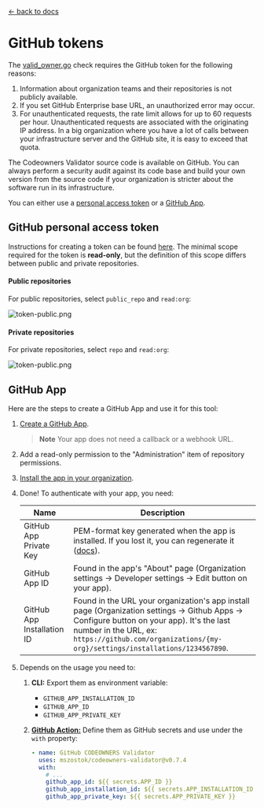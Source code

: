 [← back to docs](./README.md)

# GitHub tokens

The [valid_owner.go](./../internal/check/valid_owner.go) check requires the GitHub token for the following reasons:

1. Information about organization teams and their repositories is not publicly available.
2. If you set GitHub Enterprise base URL, an unauthorized error may occur.
3. For unauthenticated requests, the rate limit allows for up to 60 requests per hour. Unauthenticated requests are associated with the originating IP address. In a big organization where you have a lot of calls between your infrastructure server and the GitHub site, it is easy to exceed that quota.

The Codeowners Validator source code is available on GitHub. You can always perform a security audit against its code base and build your own version from the source code if your organization is stricter about the software run in its infrastructure.

You can either use a [personal access token](#github-personal-access-token) or a [GitHub App](#github-app).

## GitHub personal access token

Instructions for creating a token can be found [here](https://help.github.com/articles/creating-a-personal-access-token-for-the-command-line/#creating-a-token). The minimal scope required for the token is **read-only**, but the definition of this scope differs between public and private repositories.

#### Public repositories

For public repositories, select `public_repo` and `read:org`:

![token-public.png](./assets/token-public.png)

#### Private repositories

For private repositories, select `repo` and `read:org`:

![token-public.png](./assets/token-private.png)


## GitHub App

Here are the steps to create a GitHub App and use it for this tool:

1. [Create a GitHub App](https://docs.github.com/en/developers/apps/building-github-apps/creating-a-github-app).
    > **Note**
    > Your app does not need a callback or a webhook URL.
2. Add a read-only permission to the "Administration" item of repository permissions.
3. [Install the app in your organization](https://docs.github.com/en/developers/apps/managing-github-apps/installing-github-apps).
4. Done! To authenticate with your app, you need:

    | Name                       | Description                                                                                                                                                                                                                                       |
    |---------------------------------------------------------------------------------------------------------------------------------------------------------------------------------------------------------------------------------------------------|-------------------------------------------------------------------------------------------------------------------------------------------------------------------------------------------------------------------------------------------------|
    | GitHub App Private Key     | PEM-format key generated when the app is installed. If you lost it, you can regenerate it ([docs](https://docs.github.com/en/developers/apps/building-github-apps/authenticating-with-github-apps#generating-a-private-key)).                     |
    | GitHub App ID              | Found in the app's "About" page (Organization settings -> Developer settings -> Edit button on your app).                                                                                                                                         |
    | GitHub App Installation ID | Found in the URL your organization's app install page (Organization settings -> Github Apps -> Configure button on your app). It's the last number in the URL, ex: `https://github.com/organizations/{my-org}/settings/installations/1234567890`. |

6. Depends on the usage you need to:

   1. **CLI:** Export them as environment variable:
      - `GITHUB_APP_INSTALLATION_ID`
      - `GITHUB_APP_ID`
      - `GITHUB_APP_PRIVATE_KEY`

   2. [**GitHub Action:**](gh-action.md) Define them as GitHub secrets and use under the `with` property:

      ```yaml
      - name: GitHub CODEOWNERS Validator
        uses: mszostok/codeowners-validator@v0.7.4
        with:
          # ...
          github_app_id: ${{ secrets.APP_ID }}
          github_app_installation_id: ${{ secrets.APP_INSTALLATION_ID }}
          github_app_private_key: ${{ secrets.APP_PRIVATE_KEY }}
      ```
